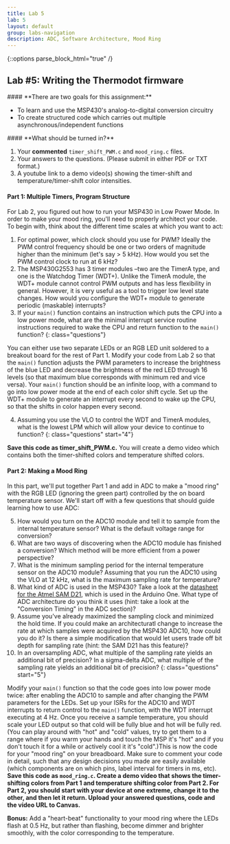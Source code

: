 ```yaml
---
title: Lab 5
lab: 5
layout: default
group: labs-navigation
description: ADC, Software Architecture, Mood Ring
---
```


{::options parse_block_html="true" /}

## Lab #5: Writing the Thermodot firmware

<div class="alert alert-info" role="alert">
#### **There are two goals for this assignment:**

  - To learn and use the MSP430's analog-to-digital conversion circuitry
  - To create structured code which carries out multiple asynchronous/independent functions
  
</div>

<div class="alert alert-danger" role="alert">
#### **What should be turned in?**

  1. Your **commented** `timer_shift_PWM.c` and `mood_ring.c` files. 
  2. Your answers to the questions. (Please submit in either PDF or TXT format.)
  3. A youtube link to a demo video(s) showing the timer-shift and temperature/timer-shift
  color intensities.

</div>

#### Part 1: Multiple Timers, Program Structure

For Lab 2, you figured out how to run your MSP430 in Low Power Mode. In order to make your mood
ring, you'll need to properly architect your code. To begin with, think about the different
time scales at which you want to act:

  1. For optimal power, which clock should you use for PWM? Ideally the PWM control frequency
  should be one or two orders of magnitude higher than the minimum (let's say > 5 kHz). How would
  you set the PWM control clock to run at 6 kHz?
  2. The MSP430G2553 has 3 timer modules –two are the TimerA type, and one is the Watchdog Timer
  (WDT+). Unlike the TimerA module, the WDT+ module cannot control PWM outputs and has less
  flexibility in general. However, it is very useful as a tool to trigger low level state
  changes. How would you configure the WDT+ module to generate periodic (maskable)
  interrupts?
  3.  If your `main()` function contains an instruction which puts the CPU into a low power mode,
  what are the minimal interrupt service routine instructions required to wake the CPU and return
  function to the `main()` function?
  {: class="questions"}

You can either use two separate LEDs or an RGB LED unit soldered to a breakout board for the
rest of Part 1. Modify your code from Lab 2 so that the `main()` function adjusts the PWM
parameters to increase the brightness of the blue LED and decrease the brightness of the red
LED through 16 levels (so that maximum blue corresponds with minimum red and vice versa). Your
`main()` function should be an infinite loop, with a command to go into low power mode at the end
of each color shift cycle. Set up the WDT+ module to generate an interrupt every second to wake
up the CPU, so that the shifts in color happen every second.

  4. Assuming you use the VLO to control the WDT and TimerA modules, what is the lowest
  LPM which will allow your device to continue to function?
  {: class="questions" start="4"}

**Save this code as timer\_shift\_PWM.c.** You will create a demo video which contains both the
timer-shifted colors and temperature shifted colors.

#### Part 2: Making a Mood Ring

In this part, we'll put together Part 1 and add in ADC to make a "mood ring" with the RGB LED
(ignoring the green part) controlled by the on board temperature sensor. We'll start off with a
few questions that should guide learning how to use ADC:

  5. How would you turn on the ADC10 module and tell it to sample from the internal temperature
  sensor? What is the default voltage range for conversion?
  6. What are two ways of discovering when the ADC10 module has finished a conversion? Which
  method will be more efficient from a power perspective?
  7. What is the minimum sampling period for the internal temperature sensor on the ADC10
  module? Assuming that you run the ADC10 using the VLO at 12 kHz, what is the maximum sampling
  rate for temperature?
  8. What kind of ADC is used in the MSP430? Take a look at the [datasheet for the Atmel SAM
  D21](http://www.atmel.com/Images/Atmel-42181-SAM-D21_Datasheet.pdf), which is used in the
  Arduino One. What type of ADC architecture do you think it uses (hint: take a look at the
  "Conversion Timing" in the ADC section)?
  9. Assume you've already maximized the sampling clock and minimized the hold time. If you
  could make an architecturatl change to increase the rate at which samples were acquired by
  the MSP430 ADC10, how could you do it? Is there a simple modification that would let users
  trade off bit depth for sampling rate (hint: the SAM D21 has this feature)?
  10. In an oversampling ADC, what multiple of the sampling rate yields an additional bit of
  precision? In a sigma-delta ADC, what multiple of the sampling rate yields an additional bit
  of precision?
  {: class="questions" start="5"}

Modify your `main()` function so that the code goes into low power mode twice: after enabling
the ADC10 to sample and after changing the PWM parameters for the LEDs. Set up your ISRs for
the ADC10 and WDT interrupts to return control to the `main()` function, with the WDT interrupt
executing at 4 Hz. Once you receive a sample temperature, you should scale your LED output so
that cold will be fully blue and hot will be fully red. (You can play around with "hot" and
"cold" values, try to get them to a range where if you warm your hands and touch the MSP it's
"hot" and if you don't touch it for a while or actively cool it it's "cold".)This is now the
code for your "mood ring" on your breadboard. Make sure to comment your code in detail, such
that any design decisions you made are easily available (which components are on which pins,
label interval for timers in ms, etc). **Save this code as `mood_ring.c`. Create a demo video that
shows the timer-shifting colors from Part 1 and temperature shifting color from Part 2. For
Part 2, you should start with your device at one extreme, change it to the other, and then let
it return. Upload your answered questions, code and the video URL to Canvas.**

**Bonus:** Add a "heart-beat" functionality to your mood ring where the LEDs flash at 0.5 Hz,
but rather than flashing, become dimmer and brighter smoothly, with the color corresponding to
the temperature.

